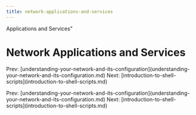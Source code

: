```yaml
---
title: network-applications-and-services
---
```


Applications and Services\"

# Network Applications and Services

Prev:
\[understanding-your-network-and-its-configuration](understanding-your-network-and-its-configuration.md)
Next:
\[introduction-to-shell-scripts](introduction-to-shell-scripts.md)

Prev:
\[understanding-your-network-and-its-configuration](understanding-your-network-and-its-configuration.md)
Next:
\[introduction-to-shell-scripts](introduction-to-shell-scripts.md)
